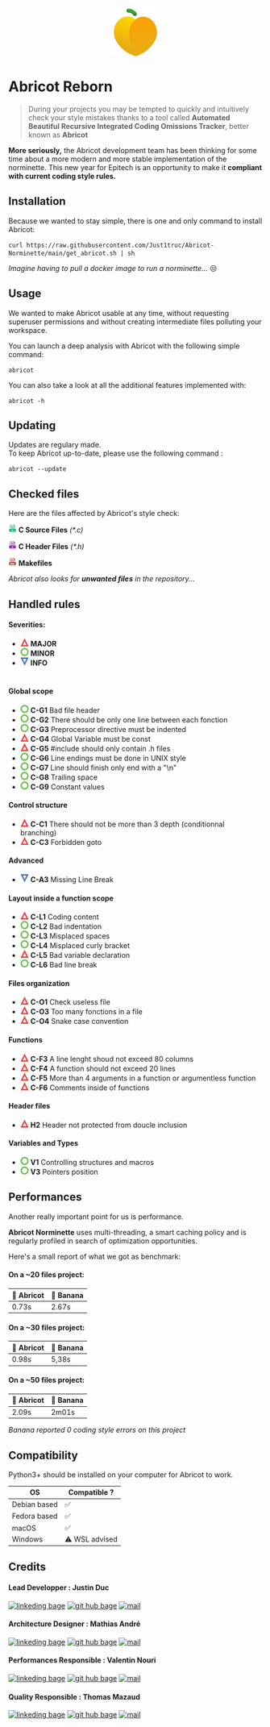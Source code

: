<p align="center">
    <img width=100 src=".github/assets/lebrico.png">
</p>

# Abricot Reborn

> During your projects you may be tempted to quickly and intuitively check your style mistakes thanks to a tool called **Automated Beautiful Recursive Integrated Coding Omissions Tracker**, better known as **Abricot**

**More seriously,** the Abricot development team has been thinking for some time about a more modern and more stable implementation of the norminette. This new year for Epitech is an opportunity to make it **compliant with current coding style rules.**

## Installation

Because we wanted to stay simple, there is one and only command to install Abricot:

```properties
curl https://raw.githubusercontent.com/Just1truc/Abricot-Norminette/main/get_abricot.sh | sh
```

_Imagine having to pull a docker image to run a norminette..._ 😒


## Usage

We wanted to make Abricot usable at any time, without requesting superuser permissions and without creating intermediate files polluting your workspace.

You can launch a deep analysis with Abricot with the following simple command:

```properties
abricot
```

You can also take a look at all the additional features implemented with:

```properties
abricot -h
```

## Updating

Updates are regulary made.<br />
To keep Abricot up-to-date, please use the following command :
```properties
abricot --update
```

## Checked files

Here are the files affected by Abricot's style check:

<img height=16 src=".github/assets/files/cfile.png"> **C Source Files** _(*.c)_

<img height=16 src=".github/assets/files/hfile.png"> **C Header Files** _(*.h)_

<img height=16 src=".github/assets/files/makefile.png"> **Makefiles** 

_Abricot also looks for **unwanted files** in the repository..._

## Handled rules

#### Severities:
- <img height=16 src=".github/assets/severity/major.png"> **MAJOR**
- <img height=16 src=".github/assets/severity/minor.png"> **MINOR**
- <img height=16 src=".github/assets/severity/info.png"> **INFO**

#

#### Global scope

- <img height=16 src=".github/assets/severity/minor.png"> **C-G1** Bad file header
- <img height=16 src=".github/assets/severity/minor.png"> **C-G2** There should be only one line between each fonction
- <img height=16 src=".github/assets/severity/minor.png"> **C-G3** Preprocessor directive must be indented
- <img height=16 src=".github/assets/severity/major.png"> **C-G4** Global Variable must be const
- <img height=16 src=".github/assets/severity/major.png"> **C-G5** #include should only contain .h files
- <img height=16 src=".github/assets/severity/minor.png"> **C-G6** Line endings must be done in UNIX style
- <img height=16 src=".github/assets/severity/minor.png"> **C-G7** Line should finish only end with a "\n"
- <img height=16 src=".github/assets/severity/minor.png"> **C-G8** Trailing space
- <img height=16 src=".github/assets/severity/minor.png"> **C-G9** Constant values

####  Control structure

- <img height=16 src=".github/assets/severity/major.png"> **C-C1** There should not be more than 3 depth (conditionnal branching)
- <img height=16 src=".github/assets/severity/major.png"> **C-C3** Forbidden goto

####  Advanced

- <img height=16 src=".github/assets/severity/info.png"> **C-A3** Missing Line Break

#### Layout inside a function scope

- <img height=16 src=".github/assets/severity/major.png"> **C-L1** Coding content
- <img height=16 src=".github/assets/severity/minor.png"> **C-L2** Bad indentation
- <img height=16 src=".github/assets/severity/minor.png"> **C-L3** Misplaced spaces
- <img height=16 src=".github/assets/severity/minor.png"> **C-L4** Misplaced curly bracket
- <img height=16 src=".github/assets/severity/major.png"> **C-L5** Bad variable declaration
- <img height=16 src=".github/assets/severity/minor.png"> **C-L6** Bad line break

#### Files organization

- <img height=16 src=".github/assets/severity/major.png"> **C-O1** Check useless file
- <img height=16 src=".github/assets/severity/major.png"> **C-O3** Too many fonctions in a file
- <img height=16 src=".github/assets/severity/major.png"> **C-O4** Snake case convention

#### Functions

- <img height=16 src=".github/assets/severity/major.png"> **C-F3** A line lenght shoud not exceed 80 columns
- <img height=16 src=".github/assets/severity/major.png"> **C-F4** A function should not exceed 20 lines
- <img height=16 src=".github/assets/severity/major.png"> **C-F5** More than 4 arguments in a function or argumentless function
- <img height=16 src=".github/assets/severity/major.png"> **C-F6** Comments inside of functions

#### Header files

- <img height=16 src=".github/assets/severity/major.png"> **H2** Header not protected from doucle inclusion

#### Variables and Types

- <img height=16 src=".github/assets/severity/minor.png"> **V1** Controlling structures and macros
- <img height=16 src=".github/assets/severity/minor.png"> **V3** Pointers position

## Performances

Another really important point for us is performance.

**Abricot Norminette** uses multi-threading, a smart caching policy and is regularly profiled in search of optimization opportunities.

Here's a small report of what we got as benchmark:

#### On a ~20 files project:
| 🍑 Abricot | 🍌 Banana |
| ------- | ------ |
| 0.73s   | 2.67s  |

#### On a ~30 files project:
| 🍑 Abricot | 🍌 Banana |
| ------- | ------ |
| 0.98s   | 5,38s  |

#### On a ~50 files project:
| 🍑 Abricot | 🍌 Banana |
| ------- | ------ |
| 2.09s   | 2m01s  |

_Banana reported 0 coding style errors on this project_

## Compatibility

Python3+ should be installed on your computer for Abricot to work.

| OS           	| Compatible ?  	|
|--------------	|---------------	|
| Debian based 	| ✅             	|
| Fedora based 	| ✅             	|
| macOS        	| ✅             	|
| Windows      	| ⚠️ WSL advised 	|

## Credits

#### Lead Developper : Justin Duc

[![linkeding bage](https://img.shields.io/badge/-linkedin-0A66C2?logo=linkedin&style=for-the-badge)](https://www.linkedin.com/in/justin-duc-51b09b225/)
[![git hub bage](https://img.shields.io/badge/-GitHub-181717?logo=GitHub&style=for-the-badge)](https://github.com/Just1truc)
[![mail](https://img.shields.io/badge/-Mail-0078D4?logo=Microsoft-Outlook&style=for-the-badge)](mailto:justin.duc@epitech.eu)

#### Architecture Designer : Mathias André

[![linkeding bage](https://img.shields.io/badge/-linkedin-0A66C2?logo=linkedin&style=for-the-badge)](https://www.linkedin.com/in/mathias-andré/)
[![git hub bage](https://img.shields.io/badge/-GitHub-181717?logo=GitHub&style=for-the-badge)](https://github.com/MathiDEV)
[![mail](https://img.shields.io/badge/-Mail-0078D4?logo=Microsoft-Outlook&style=for-the-badge)](mailto:mathias.andre@epitech.eu)

#### Performances Responsible : Valentin Nouri

[![linkeding bage](https://img.shields.io/badge/-linkedin-0A66C2?logo=linkedin&style=for-the-badge)](https://www.linkedin.com/in/valentin-nouri/)
[![git hub bage](https://img.shields.io/badge/-GitHub-181717?logo=GitHub&style=for-the-badge)](https://github.com/vavarier)
[![mail](https://img.shields.io/badge/-Mail-0078D4?logo=Microsoft-Outlook&style=for-the-badge)](mailto:valentin.nouri@epitech.eu)


#### Quality Responsible : Thomas Mazaud

[![linkeding bage](https://img.shields.io/badge/-linkedin-0A66C2?logo=linkedin&style=for-the-badge)](https://www.linkedin.com/in/thomasmazaud/)
[![git hub bage](https://img.shields.io/badge/-GitHub-181717?logo=GitHub&style=for-the-badge)](https://github.com/Fyroeo)
[![mail](https://img.shields.io/badge/-Mail-0078D4?logo=Microsoft-Outlook&style=for-the-badge)](mailto:thomas.mazaud@epitech.eu)